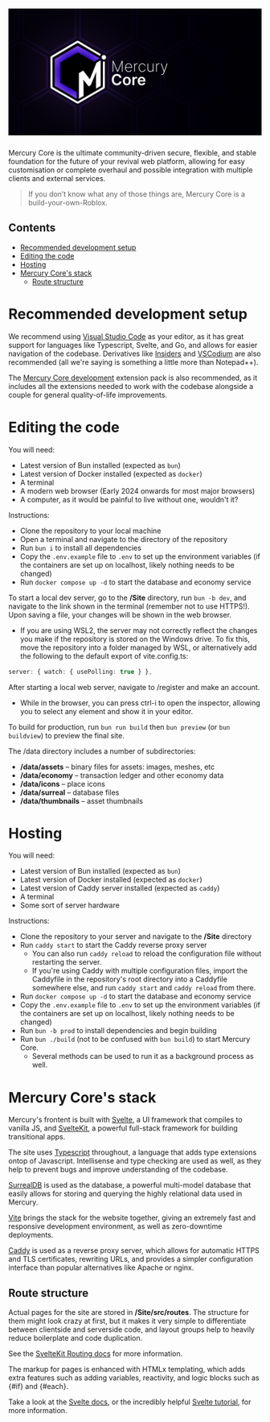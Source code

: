 # ![Mercury Core logo banner](./Assets/banner.png)

Mercury Core is the ultimate community-driven secure, flexible, and stable foundation for the future of your revival web platform, allowing for easy customisation or complete overhaul and possible integration with multiple clients and external services.

> If you don’t know what any of those things are, Mercury Core is a build-your-own-Roblox.

## Contents

-   [Recommended development setup](#recommended-development-setup)
-   [Editing the code](#editing-the-code)
-   [Hosting](#hosting)
-   [Mercury Core's stack](#mercury-cores-stack)
    -   [Route structure](#route-structure)

# Recommended development setup

We recommend using [Visual Studio Code](https://code.visualstudio.com) as your editor, as it has great support for languages like Typescript, Svelte, and Go, and allows for easier navigation of the codebase. Derivatives like [Insiders](https://code.visualstudio.com/insiders/) and [VSCodium](https://vscodium.com) are also recommended (all we're saying is something a little more than Notepad++).

The [Mercury Core development](https://marketplace.visualstudio.com/items?itemName=MercuryCore.mercurycoredevelopment) extension pack is also recommended, as it includes all the extensions needed to work with the codebase alongside a couple for general quality-of-life improvements.

# Editing the code

You will need:

-   Latest version of Bun installed (expected as `bun`)
-   Latest version of Docker installed (expected as `docker`)
-   A terminal
-   A modern web browser (Early 2024 onwards for most major browsers)
-   A computer, as it would be painful to live without one, wouldn't it?

Instructions:

-   Clone the repository to your local machine
-   Open a terminal and navigate to the directory of the repository
-   Run `bun i` to install all dependencies
-   Copy the `.env.example` file to `.env` to set up the environment variables (if the containers are set up on localhost, likely nothing needs to be changed)
-   Run `docker compose up -d` to start the database and economy service

To start a local dev server, go to the **/Site** directory, run `bun -b dev`, and navigate to the link shown in the terminal (remember not to use HTTPS!). Upon saving a file, your changes will be shown in the web browser.

-   If you are using WSL2, the server may not correctly reflect the changes you make if the repository is stored on the Windows drive. To fix this, move the repository into a folder managed by WSL, or alternatively add the following to the default export of vite.config.ts:

```ts
server: { watch: { usePolling: true } },
```

After starting a local web server, navigate to /register and make an account.

-   While in the browser, you can press ctrl-i to open the inspector, allowing you to select any element and show it in your editor.

To build for production, run `bun run build` then `bun preview` (or `bun buildview`) to preview the final site.

The /data directory includes a number of subdirectories:

-   **/data/assets** &ndash; binary files for assets: images, meshes, etc
-   **/data/economy** &ndash; transaction ledger and other economy data
-   **/data/icons** &ndash; place icons
-   **/data/surreal** &ndash; database files
-   **/data/thumbnails** &ndash; asset thumbnails

# Hosting

You will need:

-   Latest version of Bun installed (expected as `bun`)
-   Latest version of Docker installed (expected as `docker`)
-   Latest version of Caddy server installed (expected as `caddy`)
-   A terminal
-   Some sort of server hardware

Instructions:

-   Clone the repository to your server and navigate to the **/Site** directory
-   Run `caddy start` to start the Caddy reverse proxy server
    -   You can also run `caddy reload` to reload the configuration file without restarting the server.
    -   If you're using Caddy with multiple configuration files, import the Caddyfile in the repository's root directory into a Caddyfile somewhere else, and run `caddy start` and `caddy reload` from there.
-   Run `docker compose up -d` to start the database and economy service
-   Copy the `.env.example` file to `.env` to set up the environment variables (if the containers are set up on localhost, likely nothing needs to be changed)
-   Run `bun -b prod` to install dependencies and begin building
-   Run `bun ./build` (not to be confused with `bun build`) to start Mercury Core.
    -   Several methods can be used to run it as a background process as well.

# Mercury Core's stack

Mercury's frontent is built with [Svelte](https://svelte.dev), a UI framework that compiles to vanilla JS, and [SvelteKit](https://kit.svelte.dev), a powerful full-stack framework for building transitional apps.

The site uses [Typescript](https://typescripts.org) throughout, a language that adds type extensions ontop of Javascript. Intellisense and type checking are used as well, as they help to prevent bugs and improve understanding of the codebase.

[SurrealDB](https://surrealdb.com) is used as the database, a powerful multi-model database that easily allows for storing and querying the highly relational data used in Mercury.

[Vite](https://vitejs.dev) brings the stack for the website together, giving an extremely fast and responsive development environment, as well as zero-downtime deployments.

[Caddy](https://caddyserver.com) is used as a reverse proxy server, which allows for automatic HTTPS and TLS certificates, rewriting URLs, and provides a simpler configuration interface than popular alternatives like Apache or nginx.

## Route structure

Actual pages for the site are stored in **/Site/src/routes**. The structure for them might look crazy at first, but it makes it very simple to differentiate between clientside and serverside code, and layout groups help to heavily reduce boilerplate and code duplication.

See the [SvelteKit Routing docs](https://kit.svelte.dev/docs/routing) for more information.

The markup for pages is enhanced with HTMLx templating, which adds extra features such as adding variables, reactivity, and logic blocks such as {#if} and {#each}.

Take a look at the [Svelte docs](https://svelte.dev/docs), or the incredibly helpful [Svelte tutorial](https://learn.svelte.dev), for more information.
